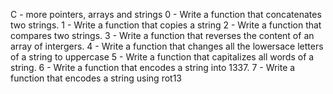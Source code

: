 C - more pointers, arrays and strings
0 - Write a function that concatenates two strings.
1 - Write a function that copies a string
2 - Write a function that compares two strings.
3 - Write a function that reverses the content of an array of intergers.
4 - Write a function that changes all the lowersace letters of a string to uppercase
5 - Write a function that capitalizes all words of a string.
6 - Write a function that encodes a string into 1337.
7 - Write a function that encodes a string using rot13
